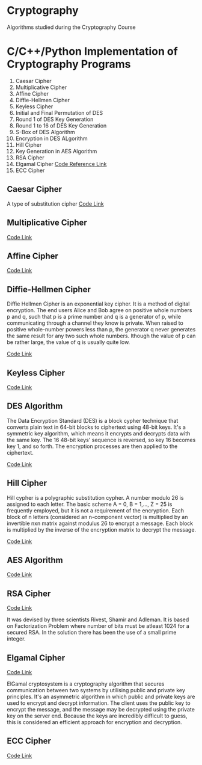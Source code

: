 # Cryptography
Algorithms studied during the Cryptography Course
# C/C++/Python Implementation of Cryptography Programs 
1.  Caesar Cipher
2.  Multiplicative Cipher
3.  Affine Cipher
4.  Diffie-Hellmen Cipher
5.  Keyless Cipher
6.  Initial and Final Permutation of DES
7.  Round 1 of DES Key Generation
8.  Round 1 to 16 of DES Key Generation
9.  S-Box of DES Algorithm
10. Encryption in DES ALgorithm
11. Hill Cipher
12. Key Generation in AES Algorithm
13. RSA Cipher
14. Elgamal Cipher [Code Reference Link](https://github.com/DhruvDixitDD/ElGamal-based-Elliptic-Curve-Cryptography/blob/master/ElgamalEllipticCurve.cpp)
15. ECC Cipher

## Caesar Cipher
A type of substitution cipher 
[Code Link](https://github.com/SourajitaDewasi/Cryptography/blob/main/Additive%20Cipher.c)

## Multiplicative Cipher
[Code Link](https://github.com/SourajitaDewasi/Cryptography/blob/main/Affine%20Cipher.cpp)

## Affine Cipher
[Code Link](https://github.com/SourajitaDewasi/Cryptography/blob/main/Affine%20Cipher.cpp)

## Diffie-Hellmen Cipher
Diffie Hellmen Cipher is an exponential key cipher. It is a method of digital encryption. The end users Alice and Bob agree on positive whole numbers p and q, such that p is a prime number and q is a generator of p, while communicating through a channel they know is private. When raised to positive whole-number powers less than p, the generator q never generates the same result for any two such whole numbers. lthough the value of p can be rather large, the value of q is usually quite low. 

[Code Link](https://github.com/SourajitaDewasi/Cryptography/blob/main/Diffie%20Hellmen%20Cipher.cpp)

## Keyless Cipher
[Code Link](https://github.com/SourajitaDewasi/Cryptography/blob/main/Keyless%20Cipher.cpp)

## DES Algorithm
The Data Encryption Standard (DES) is a block cypher technique that converts plain text in 64-bit blocks to ciphertext using 48-bit keys.
It's a symmetric key algorithm, which means it encrypts and decrypts data with the same key.
The 16 48-bit keys' sequence is reversed, so key 16 becomes key 1, and so forth.
The encryption processes are then applied to the ciphertext. 

[Code Link](https://github.com/SourajitaDewasi/Cryptography/blob/main/DES_Encryption_Complete.cpp)

## Hill Cipher
Hill cypher is a polygraphic substitution cypher.
A number modulo 26 is assigned to each letter.
The basic scheme A = 0, B = 1,..., Z = 25 is frequently employed, but it is not a requirement of the encryption.
Each block of n letters (considered an n-component vector) is multiplied by an invertible nxn matrix against modulus 26 to encrypt a message.
Each block is multiplied by the inverse of the encryption matrix to decrypt the message. 

[Code Link](https://github.com/SourajitaDewasi/Cryptography/blob/main/Hill%20Cipher.cpp)

## AES Algorithm
[Code Link](https://github.com/SourajitaDewasi/Cryptography/blob/main/AES_Key_Generation.py)

## RSA Cipher
[Code Link](https://github.com/SourajitaDewasi/Cryptography/blob/main/RSA%20Cipher.cpp)

It was devised by three scientists Rivest, Shamir and Adleman. It is based on Factorization Problem where number of bits must be atleast 1024 for a secured RSA.
In the solution there has been the use of a small prime integer.

## Elgamal Cipher
[Code Link](https://github.com/SourajitaDewasi/Cryptography/blob/main/ELgamal%20Crypto%20System.cpp)

ElGamal cryptosystem is a cryptography algorithm that secures communication between two systems by utilising public and private key principles.
It's an asymmetric algorithm in which public and private keys are used to encrypt and decrypt information.
The client uses the public key to encrypt the message, and the message may be decrypted using the private key on the server end.
Because the keys are incredibly difficult to guess, this is considered an efficient approach for encryption and decryption. 

## ECC Cipher
[Code Link](https://github.com/SourajitaDewasi/Cryptography/blob/main/ECC_Cipher.c)
